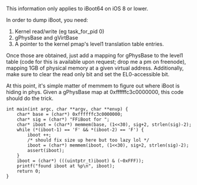This information only applies to iBoot64 on iOS 8 or lower.

In order to dump iBoot, you need:

1. Kernel read/write (eg task_for_pid 0)
2. gPhysBase and gVirtBase
3. A pointer to the kernel pmap's level1 translation table entries.

Once those are obtained, just add a mapping for gPhysBase to the level1 table (code for this is available upon request; drop me a pm on freenode), mapping 1GB of physical memory at a given virtual address.
Additionally, make sure to clear the read only bit and set the EL0-accessible bit. 

At this point, it's simple matter of memmem to figure out where iBoot is hiding in phys. Given a gPhysBase map  at 0xffffffc3c0000000, this code should do the trick.

```
int main(int argc, char **argv, char **envp) {
	char* base = (char*) 0xffffffc3c0000000;
	char* sig = (char*) "FFiBoot for ";
	char* iboot = (char*) memmem(base, (1<<30), sig+2, strlen(sig)-2);
	while (*(iboot-1) == 'F' && *(iboot-2) == 'F') {
		iboot ++;
		/* should fix size up here but too lazy lol */
		iboot = (char*) memmem(iboot, (1<<30), sig+2, strlen(sig)-2);
		assert(iboot);
	}
	iboot = (char*) (((uintptr_t)iboot) & (~0xFFF));
	printf("found iboot at %p\n", iboot);
	return 0;
}
````
